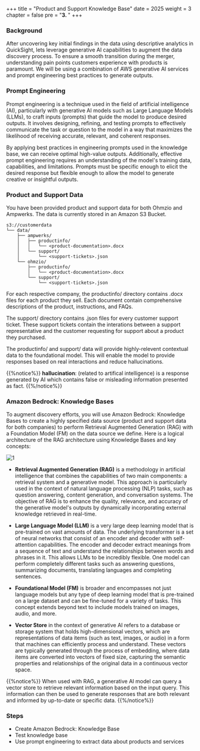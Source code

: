 +++
title = "Product and Support Knowledge Base"
date = 2025
weight = 3
chapter = false
pre = "<b>3. </b>"
+++

### Background
After uncovering key initial findings in the data using descriptive analytics in QuickSight, lets leverage generative AI capabilities to augment the data discovery process. To ensure a smooth transition during the merger, understanding pain points customers experience with products is paramount. We will be using a combination of AWS generative AI services and prompt engineering best practices to generate outputs.

### Prompt Engineering

Prompt engineering is a technique used in the field of artificial intelligence (AI), particularly with generative AI models such as Large Language Models (LLMs), to craft inputs (prompts) that guide the model to produce desired outputs. It involves designing, refining, and testing prompts to effectively communicate the task or question to the model in a way that maximizes the likelihood of receiving accurate, relevant, and coherent responses.

By applying best practices in engineering prompts used in the knowledge base, we can receive optimal high-value outputs. Additionally, effective prompt engineering requires an understanding of the model's training data, capabilities, and limitations. Prompts must be specific enough to elicit the desired response but flexible enough to allow the model to generate creative or insightful outputs.

### Product and Support Data

You have been provided product and support data for both Ohmzio and Ampwerks. The data is currently stored in an Amazon S3 Bucket.

    s3://customerdata
    └── data/
        ├── ampwerks/
        │   ├── productinfo/
        │   │   └── <product-documentation>.docx
        │   └── support/
        │       └── <support-tickets>.json
        └── ohmzio/
            ├── productinfo/
            │   └── <product-documentation>.docx
            └── support/
                └── <support-tickets>.json

For each respective company, the productinfo/ directory contains .docx files for each product they sell. Each document contain comprehensive descriptions of the product, instructions, and FAQs.

The support/ directory contains .json files for every customer support ticket. These support tickets contain the interations between a support representative and the customer requesting for support about a product they purchased.

The productinfo/ and support/ data will provide highly-relevent contextual data to the foundational model. This will enable the model to provide responses based on real interactions and reduce hallucinations.

{{%notice%}}
**hallucination**: (related to artifical intelligence) is a response generated by AI which contains false or misleading information presented as fact.
{{%/notice%}}

### Amazon Bedrock: Knowledge Bases

To augment discovery efforts, you will use Amazon Bedrock: Knowledge Bases to create a highly specified data source (product and support data for both companies) to perform Retrieval Augmented Generation (RAG) with a Foundation Model (FM) on the data source we define. Here is a logical architecture of the RAG architecture using Knowledge Bases and key concepts:

![1](/images/3/1.png)

* **Retrieval Augmented Generation (RAG)** is a methodology in artificial intelligence that combines the capabilities of two main components: a retrieval system and a generative model. This approach is particularly used in the context of natural language processing (NLP) tasks, such as question answering, content generation, and conversation systems. The objective of RAG is to enhance the quality, relevance, and accuracy of the generative model's outputs by dynamically incorporating external knowledge retrieved in real-time.

* **Large Language Model (LLM)** is a very large deep learning model that is pre-trained on vast amounts of data. The underlying transformer is a set of neural networks that consist of an encoder and decoder with self-attention capabilities. The encoder and decoder extract meanings from a sequence of text and understand the relationships between words and phrases in it. This allows LLMs to be incredibly flexible. One model can perform completely different tasks such as answering questions, summarizing documents, translating languages and completing sentences.

* **Foundational Model (FM)** is broader and encompasses not just language models but any type of deep learning model that is pre-trained on a large dataset and can be fine-tuned for a variety of tasks. This concept extends beyond text to include models trained on images, audio, and more.

* **Vector Store** in the context of generative AI refers to a database or storage system that holds high-dimensional vectors, which are representations of data items (such as text, images, or audio) in a form that machines can efficiently process and understand. These vectors are typically generated through the process of embedding, where data items are converted into vectors of fixed size, capturing the semantic properties and relationships of the original data in a continuous vector space.

{{%notice%}}
When used with RAG, a generative AI model can query a vector store to retrieve relevant information based on the input query. This information can then be used to generate responses that are both relevant and informed by up-to-date or specific data.
{{%/notice%}}

### Steps

* Create Amazon Bedrock: Knowledge Base
* Test knowledge base
* Use prompt engineering to extract data about products and services